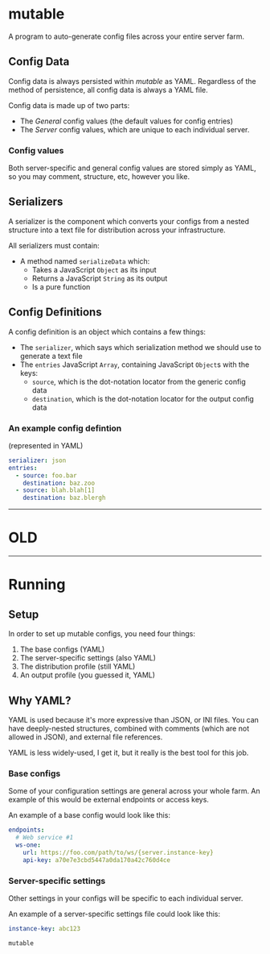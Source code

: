 # mutable
A program to auto-generate config files across your entire server farm.

## Config Data

Config data is always persisted within _mutable_ as YAML. Regardless of the method of persistence, all config data is always a YAML file.

Config data is made up of two parts:

 - The _General_ config values (the default values for config entries)
 - The _Server_ config values, which are unique to each individual server.

### Config values

Both server-specific and general config values are stored simply as YAML, so you may comment, structure, etc, however you like.

## Serializers

A serializer is the component which converts your configs from a nested structure into a text file for distribution across your infrastructure.

All serializers must contain:

 - A method named `serializeData` which:
     + Takes a JavaScript `Object` as its input
     + Returns a JavaScript `String` as its output
     + Is a pure function

## Config Definitions

A config definition is an object which contains a few things:

 - The `serializer`, which says which serialization method we should use to generate a text file
 - The `entries` JavaScript `Array`, containing JavaScript `Object`s with the keys:
     + `source`, which is the dot-notation locator from the generic config data
     + `destination`, which is the dot-notation locator for the output config data

### An example config defintion

(represented in YAML)

```yaml
serializer: json
entries:
  - source: foo.bar
    destination: baz.zoo
  - source: blah.blah[1]
    destination: baz.blergh
```

---
# OLD
---
# Running

## Setup

In order to set up mutable configs, you need four things:

 1. The base configs (YAML)
 2. The server-specific settings (also YAML)
 3. The distribution profile (still YAML)
 4. An output profile (you guessed it, YAML)

## Why YAML?

YAML is used because it's more expressive than JSON, or INI files. You can have deeply-nested
structures, combined with comments (which are not allowed in JSON), and external file references.

YAML is less widely-used, I get it, but it really is the best tool for this job.

### Base configs

Some of your configuration settings are general across your whole farm. An example of this would
be external endpoints or access keys.

An example of a base config would look like this:

```yaml
endpoints:
  # Web service #1
  ws-one:
    url: https://foo.com/path/to/ws/{server.instance-key}
    api-key: a70e7e3cbd5447a0da170a42c760d4ce

```

### Server-specific settings

Other settings in your configs will be specific to each individual server.

An example of a server-specific settings file could look like this:

```yaml
instance-key: abc123

```

```bash
mutable
```
